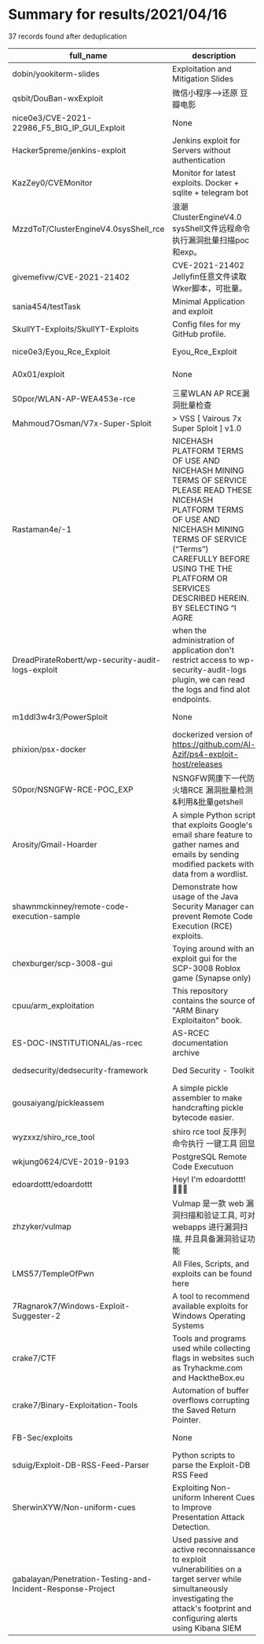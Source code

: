 
# Summary for results/2021/04/16
    
37 records found after deduplication

| full_name | description | html_url | matched_list | matched_count | pushed_at | size | stargazers_count | language | forks_count |
|-------------------------------------------------------------|------------------------------------------------------------------------------------------------------------------------------------------------------------------------------------------------------------------------------------------------------------------|--------------------------------------------------------------------------------|---------------------------------------------|-----------------|---------------------------|--------|--------------------|------------|---------------|
| dobin/yookiterm-slides | Exploitation and Mitigation Slides | https://github.com/dobin/yookiterm-slides | ['exploit'] | 1 | 2021-04-16 10:21:07+00:00 | 122663 | 81 | HTML | 25 |
| qsbit/DouBan-wxExploit | 微信小程序-->还原 豆瓣电影 | https://github.com/qsbit/DouBan-wxExploit | ['exploit'] | 1 | 2021-04-16 01:07:51+00:00 | 742 | 0 | JavaScript | 0 |
| nice0e3/CVE-2021-22986_F5_BIG_IP_GUI_Exploit | None | https://github.com/nice0e3/CVE-2021-22986_F5_BIG_IP_GUI_Exploit | ['cve-2', 'exploit'] | 2 | 2021-04-16 19:33:00+00:00 | 2 | 1 | | 0 |
| Hacker5preme/jenkins-exploit | Jenkins exploit for Servers without authentication | https://github.com/Hacker5preme/jenkins-exploit | ['exploit'] | 1 | 2021-04-16 11:31:02+00:00 | 10 | 0 | Python | 0 |
| KazZey0/CVEMonitor | Monitor for latest exploits. Docker + sqlite + telegram bot | https://github.com/KazZey0/CVEMonitor | ['exploit'] | 1 | 2021-04-16 01:00:44+00:00 | 8 | 0 | Python | 1 |
| MzzdToT/ClusterEngineV4.0sysShell_rce | 浪潮ClusterEngineV4.0 sysShell文件远程命令执行漏洞批量扫描poc和exp。 | https://github.com/MzzdToT/ClusterEngineV4.0sysShell_rce | ['rce', 'rce poc'] | 2 | 2021-04-16 03:19:57+00:00 | 147 | 2 | Python | 0 |
| givemefivw/CVE-2021-21402 | CVE-2021-21402 Jellyfin任意文件读取 Wker脚本，可批量。 | https://github.com/givemefivw/CVE-2021-21402 | ['cve-2'] | 1 | 2021-04-16 05:24:09+00:00 | 187 | 0 | | 0 |
| sania454/testTask | Minimal Application and exploit | https://github.com/sania454/testTask | ['exploit'] | 1 | 2021-04-16 07:20:55+00:00 | 2 | 0 | Python | 0 |
| SkullYT-Exploits/SkullYT-Exploits | Config files for my GitHub profile. | https://github.com/SkullYT-Exploits/SkullYT-Exploits | ['exploit'] | 1 | 2021-04-16 10:07:18+00:00 | 0 | 0 | | 0 |
| nice0e3/Eyou_Rce_Exploit | Eyou_Rce_Exploit | https://github.com/nice0e3/Eyou_Rce_Exploit | ['exploit', 'rce'] | 2 | 2021-04-16 19:33:13+00:00 | 3 | 1 | | 0 |
| A0x01/exploit | None | https://github.com/A0x01/exploit | ['exploit'] | 1 | 2021-04-16 11:16:04+00:00 | 0 | 0 | | 0 |
| S0por/WLAN-AP-WEA453e-rce | 三星WLAN AP RCE漏洞批量检查 | https://github.com/S0por/WLAN-AP-WEA453e-rce | ['rce'] | 1 | 2021-04-16 12:14:25+00:00 | 3 | 1 | Python | 0 |
| Mahmoud7Osman/V7x-Super-Sploit | > VSS [ Vairous 7x Super Sploit ] v1.0 | https://github.com/Mahmoud7Osman/V7x-Super-Sploit | ['sploit'] | 1 | 2021-04-16 11:23:28+00:00 | 149 | 3 | | 0 |
| Rastaman4e/-1 | NICEHASH PLATFORM TERMS OF USE AND NICEHASH MINING TERMS OF SERVICE PLEASE READ THESE NICEHASH PLATFORM TERMS OF USE AND NICEHASH MINING TERMS OF SERVICE (“Terms”) CAREFULLY BEFORE USING THE THE PLATFORM OR SERVICES DESCRIBED HEREIN. BY SELECTING “I AGRE | https://github.com/Rastaman4e/-1 | ['exploit'] | 1 | 2021-04-16 17:49:49+00:00 | 0 | 0 | | 0 |
| DreadPirateRobertt/wp-security-audit-logs-exploit | when the administration of application don't restrict access to wp-security-audit-logs plugin, we can read the logs and find alot endpoints. | https://github.com/DreadPirateRobertt/wp-security-audit-logs-exploit | ['exploit'] | 1 | 2021-04-16 19:57:21+00:00 | 15 | 0 | | 0 |
| m1ddl3w4r3/PowerSploit | None | https://github.com/m1ddl3w4r3/PowerSploit | ['sploit'] | 1 | 2021-04-16 20:35:14+00:00 | 8489 | 0 | PowerShell | 0 |
| phixion/psx-docker | dockerized version of https://github.com/Al-Azif/ps4-exploit-host/releases | https://github.com/phixion/psx-docker | ['exploit'] | 1 | 2021-04-16 22:40:37+00:00 | 20 | 0 | Dockerfile | 0 |
| S0por/NSNGFW-RCE-POC_EXP | NSNGFW网康下一代防火墙RCE 漏洞批量检测&利用&批量getshell | https://github.com/S0por/NSNGFW-RCE-POC_EXP | ['rce', 'rce poc'] | 2 | 2021-04-16 05:38:50+00:00 | 13 | 3 | Python | 1 |
| Arosity/Gmail-Hoarder | A simple Python script that exploits Google's email share feature to gather names and emails by sending modified packets with data from a wordlist. | https://github.com/Arosity/Gmail-Hoarder | ['exploit'] | 1 | 2021-04-16 09:04:49+00:00 | 48 | 0 | Python | 0 |
| shawnmckinney/remote-code-execution-sample | Demonstrate how usage of the Java Security Manager can prevent Remote Code Execution (RCE) exploits. | https://github.com/shawnmckinney/remote-code-execution-sample | ['exploit', 'rce', 'remote code execution'] | 3 | 2021-04-16 17:44:03+00:00 | 951 | 17 | Java | 6 |
| chexburger/scp-3008-gui | Toying around with an exploit gui for the SCP-3008 Roblox game (Synapse only) | https://github.com/chexburger/scp-3008-gui | ['exploit'] | 1 | 2021-04-16 04:43:15+00:00 | 47 | 0 | Lua | 0 |
| cpuu/arm_exploitation | This repository contains the source of "ARM Binary Exploitaiton" book. | https://github.com/cpuu/arm_exploitation | ['exploit'] | 1 | 2021-04-16 02:29:57+00:00 | 3355 | 1 | Python | 0 |
| ES-DOC-INSTITUTIONAL/as-rcec | AS-RCEC documentation archive | https://github.com/ES-DOC-INSTITUTIONAL/as-rcec | ['rce'] | 1 | 2021-04-16 01:58:24+00:00 | 3326 | 0 | | 0 |
| dedsecurity/dedsecurity-framework | Ded Security - Toolkit | https://github.com/dedsecurity/dedsecurity-framework | ['exploit'] | 1 | 2021-04-16 00:35:54+00:00 | 859 | 8 | Python | 8 |
| gousaiyang/pickleassem | A simple pickle assembler to make handcrafting pickle bytecode easier. | https://github.com/gousaiyang/pickleassem | ['exploit'] | 1 | 2021-04-16 00:36:55+00:00 | 43 | 2 | Python | 0 |
| wyzxxz/shiro_rce_tool | shiro rce tool 反序列 命令执行 一键工具 回显 | https://github.com/wyzxxz/shiro_rce_tool | ['rce'] | 1 | 2021-04-16 05:12:01+00:00 | 72438 | 656 | | 142 |
| wkjung0624/CVE-2019-9193 | PostgreSQL Remote Code Executuon | https://github.com/wkjung0624/CVE-2019-9193 | ['cve-2'] | 1 | 2021-04-16 05:57:37+00:00 | 13 | 1 | Python | 2 |
| edoardottt/edoardottt | Hey! I'm edoardottt! 🏴‍☠️👹 | https://github.com/edoardottt/edoardottt | ['exploit'] | 1 | 2021-04-16 19:50:21+00:00 | 14 | 0 | | 0 |
| zhzyker/vulmap | Vulmap 是一款 web 漏洞扫描和验证工具, 可对 webapps 进行漏洞扫描, 并且具备漏洞验证功能 | https://github.com/zhzyker/vulmap | ['exploit', 'rce'] | 2 | 2021-04-16 01:54:59+00:00 | 3196 | 1546 | Python | 290 |
| LMS57/TempleOfPwn | All Files, Scripts, and exploits can be found here | https://github.com/LMS57/TempleOfPwn | ['exploit'] | 1 | 2021-04-16 19:24:49+00:00 | 6469 | 9 | Python | 4 |
| 7Ragnarok7/Windows-Exploit-Suggester-2 | A tool to recommend available exploits for Windows Operating Systems | https://github.com/7Ragnarok7/Windows-Exploit-Suggester-2 | ['exploit'] | 1 | 2021-04-16 08:15:10+00:00 | 2999 | 23 | Python | 4 |
| crake7/CTF | Tools and programs used while collecting flags in websites such as Tryhackme.com and HacktheBox.eu | https://github.com/crake7/CTF | ['exploit'] | 1 | 2021-04-16 16:10:06+00:00 | 19287 | 0 | Python | 0 |
| crake7/Binary-Exploitation-Tools | Automation of buffer overflows corrupting the Saved Return Pointer. | https://github.com/crake7/Binary-Exploitation-Tools | ['exploit'] | 1 | 2021-04-16 16:16:22+00:00 | 593 | 0 | Python | 0 |
| FB-Sec/exploits | None | https://github.com/FB-Sec/exploits | ['exploit'] | 1 | 2021-04-16 18:58:32+00:00 | 14 | 1 | | 1 |
| sduig/Exploit-DB-RSS-Feed-Parser | Python scripts to parse the Exploit-DB RSS Feed | https://github.com/sduig/Exploit-DB-RSS-Feed-Parser | ['exploit'] | 1 | 2021-04-16 16:41:40+00:00 | 25 | 0 | Python | 0 |
| SherwinXYW/Non-uniform-cues | Exploiting Non-uniform Inherent Cues to Improve Presentation Attack Detection. | https://github.com/SherwinXYW/Non-uniform-cues | ['exploit'] | 1 | 2021-04-16 03:43:49+00:00 | 38 | 0 | Python | 0 |
| gabalayan/Penetration-Testing-and-Incident-Response-Project | Used passive and active reconnaissance to exploit vulnerabilities on a target server while simultaneously investigating the attack's footprint and configuring alerts using Kibana SIEM | https://github.com/gabalayan/Penetration-Testing-and-Incident-Response-Project | ['exploit'] | 1 | 2021-04-16 23:34:49+00:00 | 1528 | 0 | | 0 |
